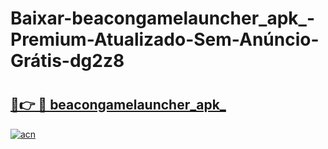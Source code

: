 # Baixar-beacongamelauncher_apk_-Premium-Atualizado-Sem-Anúncio-Grátis-dg2z8

# <h2><a href="https://olp6vr.esa.edu.pl?src=beacongamelauncher_apk_&ref=dg2z8">🔗👉 🔴 beacongamelauncher_apk_</a></h2>

[![acn](https://github.com/user-attachments/assets/0f9c940e-d8b0-45ae-aac7-cd30a18b3e1c)](https://olp6vr.esa.edu.pl?src=beacongamelauncher_apk_&ref=dg2z8)

